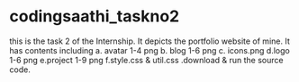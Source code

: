 # codingsaathi_taskno2
this is the task 2 of the Internship. It depicts the portfolio website of mine. It has contents including a. avatar 1-4 png b. blog 1-6 png c. icons.png d.logo 1-6 png e.project 1-9 png f.style.css & util.css .download & run the source code.
